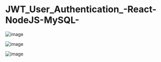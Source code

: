 # JWT_User_Authentication_-React-NodeJS-MySQL-


![image](https://github.com/user-attachments/assets/4c6e2fa5-2253-4109-96ae-2ac5bde1dff7)

![image](https://github.com/user-attachments/assets/ec756285-9a2f-46de-a290-580d06bf0897)

![image](https://github.com/user-attachments/assets/45912fb2-df9b-46b4-9a15-1f1aba2d575f)

